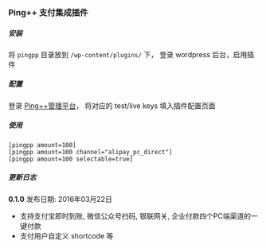 ### Ping++ 支付集成插件

##### 安装

将 `pingpp` 目录放到 `/wp-content/plugins/` 下， 登录 wordpress 后台，启用插件

##### 配置

登录 [Ping++管理平台](https://dashboard.pingxx.com/)， 将对应的 test/live keys 填入插件配置页面

##### 使用 

```
[pingpp amount=100]
[pingpp amount=100 channel="alipay_pc_direct"]
[pingpp amount=100 selectable=true]
```

##### 更新日志

**0.1.0** 发布日期: 2016年03月22日

* 支持支付宝即时到账, 微信公众号扫码, 银联网关, 企业付款四个PC端渠道的一键付款
* 支付用户自定义 shortcode 等


